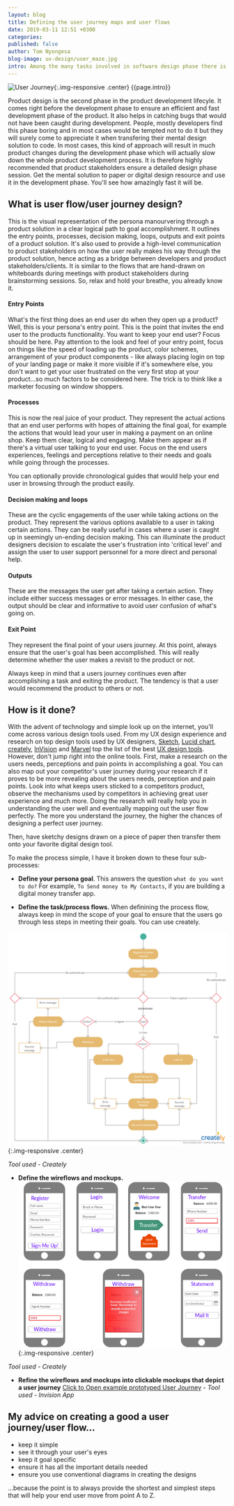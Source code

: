 ```yaml
---
layout: blog
title: Defining the user journey maps and user flows
date: 2019-03-11 12:51 +0300
categories: 
published: false
author: Tom Nyongesa
blog-image: ux-design/user_maze.jpg
intro: Among the many tasks involved in software design phase there is user journey/user flow design. This is the design that tends to answer how your product's user will achieve the core goal of using your product. In this piece, we will get to understand what this means, why it's important to do a user journey/flow design, how it's done and sampling of the best user flow design tools highly recommended by [UX](https://en.wikipedia.org/wiki/User_experience_design) designers. 
---
```


![User Journey](/assets/images/blog/{{page.blog-image}}){:.img-responsive .center}
{{page.intro}}

Product design is the second phase in the product development lifecyle. It comes right before the development phase to ensure an efficient and fast development phase of the product. It also helps in catching bugs that would not have been caught during development. People, mostly developers find this phase boring and in most cases would be tempted not to do it but they will surely come to appreciate it when transfering their mental design solution to code. In most cases, this kind of approach will result in much product changes during the development phase which will actually slow down the whole product development process. It is therefore highly recommended that product stakeholders ensure a detailed design phase session. Get the mental solution to paper or digital design resource and use it in the development phase. You'll see how amazingly fast it will be.

## What is user flow/user journey design?
This is the visual representation of the persona manourvering through a product solution in a clear logical path to goal accomplishment. It outlines the entry points, processes, decision making, loops, outputs and exit points of a product solution. It's also used to provide a high-level communication to product stakeholders on how the user really makes his way through the product solution, hence acting as a bridge between developers and product stakeholders/clients. It is similar to the flows that are hand-drawn on whiteboards during meetings with product stakeholders during brainstorming sessions. So, relax and hold your breathe, you already know it. 

#### Entry Points
What's the first thing does an end user do when they open up a product? Well, this is your persona's entry point. This is the point that invites the end user to the products functionality. You want to keep your end user? Focus should be here. Pay attention to the look and feel of your entry point, focus on things like the speed of loading up the product, color schemes, arrangement of your product components - like always placing login on top of your landing page or make it more visible if it's somewhere else, you don't want to get your user frustrated on the very first stop at your product...so much factors to be considered here. The trick is to think like a marketer focusing on window shoppers. 

#### Processes
This is now the real juice of your product. They represent the actual actions that an end user performs with hopes of attaining the final goal, for example the actions that would lead your user in making a payment on an online shop. Keep them clear, logical and engaging. Make them appear as if there's a virtual user talking to your end user. Focus on the end users experiences, feelings and perceptions relative to their needs and goals while going through the processes. 

You can optionally provide chronological guides that would help your end user in browsing through the product easily. 

#### Decision making and loops
These are the cyclic engagements of the user while taking actions on the product. They represent the various options available to a user in taking certain actions. They can be really useful in cases where a user is caught up in seemingly un-ending decision making. This can illuminate the product designers decision to escalate the user's frustration into 'critical level' and assign the user to user support personnel for a more direct and personal help.

#### Outputs
These are the messages the user get after taking a certain action. They include either success messages or error messages. In either case, the output should be clear and informative to avoid user confusion of what's going on.

#### Exit Point
They represent the final point of your users journey. At this point, always ensure that the user's goal has been accomplished. This will really determine whether the user makes a revisit to the product or not. 

Always keep in mind that a users journey continues even after accomplishing a task and exiting the product. The tendency is that a user would recommend the product to others or not. 

## How is it done?
With the advent of technology and simple look up on the internet, you'll come across various design tools used. From my UX design experience and research on top design tools used by UX designers, [Sketch](https://www.sketchapp.com/), [Lucid chart](lucidchart.com), [creately](https://creately.com), [InVision](https://www.invisionapp.com) and [Marvel](https://marvelapp.com) top the list of the best [UX design tools](http://uxtools.co/tools). However, don't jump right into the online tools. First, make a research on the users needs, perceptions and pain points in accomplishing a goal. You can also map out your competitor's user journey during your research if it proves to be more revealing about the users needs, perception and pain points. Look into what keeps users sticked to a competitors product, observe the mechanisms used by competitors in achieving great user experience and much more. Doing the research will really help you in understanding the user well and eventually mapping out the user flow perfectly. The more you understand the journey, the higher the chances of designing a perfect user journey.

Then, have sketchy designs drawn on a piece of paper then transfer them onto your favorite digital design tool.

To make the process simple, I have it broken down to these four sub-processes:
- **Define your persona goal**. This answers the question `what do you want to do?` For example, `To Send money to My Contacts`, if you are building a digital money transfer app.

- **Define the task/process flows.** When definining the process flow, always keep in mind the scope of your goal to ensure that the users go through less steps in meeting their goals. You can use creately.

![Process flow](/assets/images/blog/ux-design/green-mamba.png){:.img-responsive .center}

*Tool used - Creately*

- **Define the wireflows and mockups.** 
![wireflows](/assets/images/blog/ux-design/mocks.png){:.img-responsive .center}

*Tool used - Creately*

- **Refine the wireflows and mockups into clickable mockups that depict a user journey**
[Click to Open example prototyped User Journey](https://invis.io/QRQY84FPVGW) - *Tool used - Invision App*

## My advice on creating a good a user journey/user flow...
- keep it simple
- see it through your user's eyes
- keep it goal specific
- ensure it has all the important details needed
- ensure you use conventional diagrams in creating the designs

...because the point is to always provide the shortest and simplest steps that will help your end user move from point A to Z.

